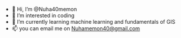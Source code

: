 - 👋 Hi, I’m @Nuha40memon
- 👀 I’m interested in coding 
- 🌱 I’m currently learning machine learning and fundamentals of GIS
- 📫 you can email me on Nuhamemon40@gmail.com 

<!---
Nuha40memon/Nuha40memon is a ✨ special ✨ repository because its `README.md` (this file) appears on your GitHub profile.
You can click the Preview link to take a look at your changes.
--->
